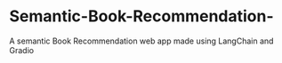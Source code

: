 # Semantic-Book-Recommendation-
A semantic Book Recommendation web app made using LangChain and Gradio
